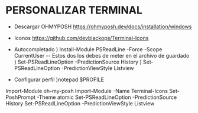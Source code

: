# PERSONALIZAR TERMINAL

- Descargar OHMYPOSH
https://ohmyposh.dev/docs/installation/windows

- Iconos
https://github.com/devblackops/Terminal-Icons

- Autocompletado
) Install-Module PSReadLine -Force -Scope CurrentUser
-- Estos dos los debes de meter en el archivo de guardado
) Set-PSReadLineOption -PredictionSource History
) Set-PSReadLineOption -PredictionViewStyle Listview

- Configurar perfil
)notepad $PROFILE

Import-Module oh-my-posh
Import-Module -Name Terminal-Icons
Set-PoshPrompt -Theme atomic
Set-PSReadLineOption -PredictionSource History
Set-PSReadLineOption -PredictionViewStyle Listview
